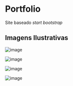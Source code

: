 # Portfolio
Site baseado *start bootstrap*

## Imagens Ilustrativas

![image](https://user-images.githubusercontent.com/40447101/87182756-23971c00-c2bb-11ea-8bf4-ba1f508d33c1.png)

![image](https://user-images.githubusercontent.com/40447101/87182809-3dd0fa00-c2bb-11ea-9fe2-7596ff92742b.png)

![image](https://user-images.githubusercontent.com/40447101/87182863-5b9e5f00-c2bb-11ea-9796-728408469bfc.png)

![image](https://user-images.githubusercontent.com/40447101/87183144-ed0dd100-c2bb-11ea-8cee-a2242ede9820.png)
